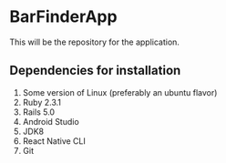 # BarFinderApp

This will be the repository for the application.

## Dependencies for installation

1. Some version of Linux (preferably an ubuntu flavor)
2. Ruby 2.3.1
3. Rails 5.0
4. Android Studio
5. JDK8
6. React Native CLI
7. Git
